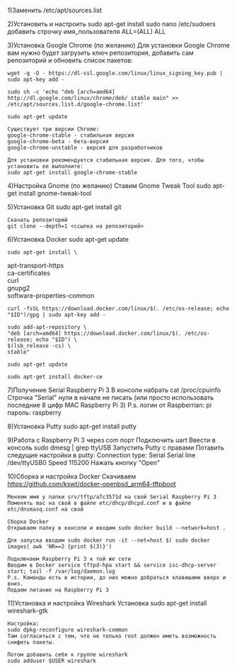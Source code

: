 1)Заменить /etc/apt/sources.list

2)Установить и настроить sudo
	apt-get install sudo
	nano /etc/sudoers
	добавить строчку имя_пользователя ALL=(ALL) ALL
	
3)Установка Google Chrome (по желанию)
	Для установки Google Chrome вам нужно будет загрузить ключ репозитория, добавить сам репозиторий и обновить список пакетов:
	
	wget -q -O - https://dl-ssl.google.com/linux/linux_signing_key.pub | sudo apt-key add -
	
	sudo sh -c 'echo "deb [arch=amd64] http://dl.google.com/linux/chrome/deb/ stable main" >> /etc/apt/sources.list.d/google-chrome.list'
	
	sudo apt-get update
	
	Существует три версии Chrome:
	google-chrome-stable - стабильная версия
	google-chrome-beta - бета-версия
	google-chrome-unstable - версия для разработчиков
	
	Для установки рекомендуется стабильная версия. Для того, чтобы установить ее выполните:
	sudo apt-get install google-chrome-stable	

4)Настройка Gnome (по желанию)
	Ставим Gnome Tweak Tool
	sudo apt-get install gnome-tweak-tool
	
5)Установка Git
	sudo apt-get install git
	
	Скачать репозиторий
	git clone --depth=1 <ссылка на репозиторий>
	
6)Установка Docker
	sudo apt-get update
	
	sudo apt-get install \
  apt-transport-https \
  ca-certificates \
  curl \
  gnupg2 \
  software-properties-common
	 
	curl -fsSL https://download.docker.com/linux/$(. /etc/os-release; echo "$ID")/gpg | sudo apt-key add -
	
	sudo add-apt-repository \
	"deb [arch=amd64] https://download.docker.com/linux/$(. /etc/os-release; echo "$ID") \
	$(lsb_release -cs) \
	stable"
	
	sudo apt-get update

	sudo apt-get install docker-ce
	
7)Получение Serial Raspberry Pi 3
    В консоли набрать cat /proc/cpuinfo
    Строчка "Serial" нули в начале не писать 
    (или просто использовать последние 8 цифр MAC Raspberry Pi 3)
    P.s. логин от Raspberrian: pi пароль: raspberry

8)Установка Putty 
	sudo apt-get install putty
	
9)Работа с Raspberry Pi 3 через com порт
	Подключить uart
	Ввести в консоль sudo dmesg | grep ttyUSB
	Запустить Putty с правами 
	Потавить следущие настройки в putty:
		Connection type: Serial
		Serial line /dev/ttyUSB0
		Speed 115200
	Нажать кнопку "Open"

10)Сборка и настройка Docker
	Cкачиваем https://github.com/kswt/docker-openbsd_arm64-tftpboot
	
	Меняем имя у папки srv/tftp/a7c3571d на свой Serial Raspberry Pi 3
	Поменять mac на свой в файле etc/dhcp/dhcpd.conf и в файле etc/dnsmasq.conf на свой
	
	Сборка Docker
	Открываем папку в консоли и вводим sudo docker build --network=host .
	
	Для запуска вводим sudo docker run -it --net=host $( sudo docker images| awk 'NR==2 {print $(3)}')
	
	Подключаем Raspberry Pi 3 к той же сети 
	Вводим в Docker service tftpd-hpa start && service isc-dhcp-server start; tail -f /var/log/daemon.log 
	P.s. Команды есть в истории, до них можно добраться клавишами вверх и вниз.
	Подаем питание на Raspberry Pi 3
11)Установка и настройка Wireshark
	Установка sudo apt-get install wireshark-gtk
	
	Настройка:
	sudo dpkg-reconfigure wireshark-common
	Там согласиться с тем, что не только root должен иметь возможность снифить пакеты.
	
	Потом добавить себя к группе wireshark
	sudo adduser $USER wireshark
